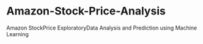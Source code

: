 # Amazon-Stock-Price-Analysis
Amazon StockPrice ExploratoryData Analysis and Prediction using Machine Learning
